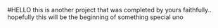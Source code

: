 #HELLO
this is another project that was completed by yours faithfully..
hopefully this will be the beginning of something special uno 
